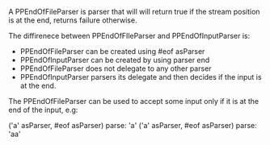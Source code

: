 A PPEndOfFileParser is parser that will will return true if the stream position is at the end, returns failure otherwise.

The diffirenece between PPEndOfFIleParser and PPEndOfInputParser is:
 - PPEndOfFileParser can be created using #eof asParser
 - PPEndOfInputParser can be created by using parser end
 - PPEndOfFileParser does not delegate to any other parser
 - PPEndOfInputParser parsers its delegate and then decides if the input is at the end.

The PPEndOfFileParser can be used to accept some input only if it is at the end of the input, e.g:

   ('a' asParser, #eof asParser) parse: 'a'
   ('a' asParser, #eof asParser) parse: 'aa'
